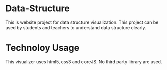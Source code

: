 # Data-Structure
This is website project for data structure visualization. This project can be used by students and teachers to understand data structure clearly.

# Technoloy Usage
This visualizer uses html5, css3 and coreJS. No third party library are used.